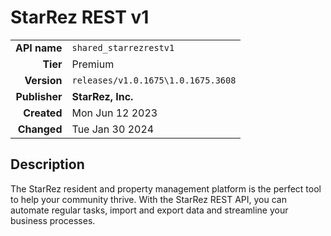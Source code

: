# StarRez REST v1
| | |
|-:|-|
|**API name**|`shared_starrezrestv1`|
|**Tier**|Premium|
|**Version**|`releases/v1.0.1675\1.0.1675.3608`|
|**Publisher**|**StarRez, Inc.**|
|**Created**|Mon Jun 12 2023|
|**Changed**|Tue Jan 30 2024|

## Description
The StarRez resident and property management platform is the perfect tool to help your community thrive. With the StarRez REST API, you can automate regular tasks, import and export data and streamline your business processes.
